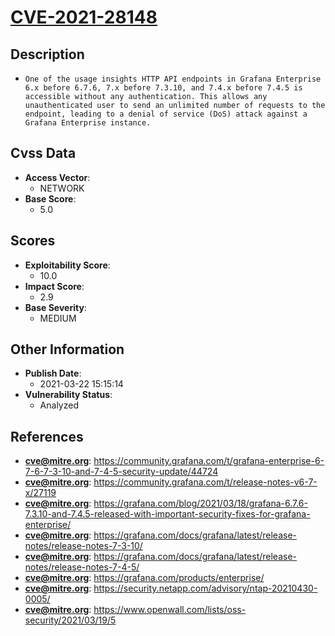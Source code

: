 
# [CVE-2021-28148](https://community.grafana.com/t/grafana-enterprise-6-7-6-7-3-10-and-7-4-5-security-update/44724)

## Description

- `One of the usage insights HTTP API endpoints in Grafana Enterprise 6.x before 6.7.6, 7.x before 7.3.10, and 7.4.x before 7.4.5 is accessible without any authentication. This allows any unauthenticated user to send an unlimited number of requests to the endpoint, leading to a denial of service (DoS) attack against a Grafana Enterprise instance.`

## Cvss Data

- **Access Vector**:
  - NETWORK
- **Base Score**:
  - 5.0

## Scores

- **Exploitability Score**:
  - 10.0
- **Impact Score**:
  - 2.9
- **Base Severity**:
  - MEDIUM

## Other Information

- **Publish Date**:
  - 2021-03-22 15:15:14
- **Vulnerability Status**:
  - Analyzed

## References

- **cve@mitre.org**: https://community.grafana.com/t/grafana-enterprise-6-7-6-7-3-10-and-7-4-5-security-update/44724
- **cve@mitre.org**: https://community.grafana.com/t/release-notes-v6-7-x/27119
- **cve@mitre.org**: https://grafana.com/blog/2021/03/18/grafana-6.7.6-7.3.10-and-7.4.5-released-with-important-security-fixes-for-grafana-enterprise/
- **cve@mitre.org**: https://grafana.com/docs/grafana/latest/release-notes/release-notes-7-3-10/
- **cve@mitre.org**: https://grafana.com/docs/grafana/latest/release-notes/release-notes-7-4-5/
- **cve@mitre.org**: https://grafana.com/products/enterprise/
- **cve@mitre.org**: https://security.netapp.com/advisory/ntap-20210430-0005/
- **cve@mitre.org**: https://www.openwall.com/lists/oss-security/2021/03/19/5
